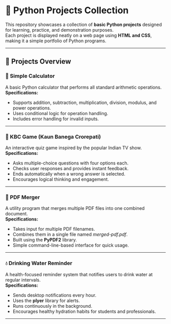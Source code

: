 # 🐍 Python Projects Collection

This repository showcases a collection of **basic Python projects** designed for learning, practice, and demonstration purposes.  
Each project is displayed neatly on a web page using **HTML and CSS**, making it a simple portfolio of Python programs.

---

## 🌟 Projects Overview

### 🧮 Simple Calculator
A basic Python calculator that performs all standard arithmetic operations.  
**Specifications:**
- Supports addition, subtraction, multiplication, division, modulus, and power operations.  
- Uses conditional logic for operation handling.  
- Includes error handling for invalid inputs.  

---

### 🎯 KBC Game (Kaun Banega Crorepati)
An interactive quiz game inspired by the popular Indian TV show.  
**Specifications:**
- Asks multiple-choice questions with four options each.  
- Checks user responses and provides instant feedback.  
- Ends automatically when a wrong answer is selected.  
- Encourages logical thinking and engagement.  

---

### 📄 PDF Merger
A utility program that merges multiple PDF files into one combined document.  
**Specifications:**
- Takes input for multiple PDF filenames.  
- Combines them in a single file named *merged-pdf.pdf*.  
- Built using the **PyPDF2** library.  
- Simple command-line-based interface for quick usage.  

---

### 💧 Drinking Water Reminder
A health-focused reminder system that notifies users to drink water at regular intervals.  
**Specifications:**
- Sends desktop notifications every hour.  
- Uses the **plyer** library for alerts.  
- Runs continuously in the background.  
- Encourages healthy hydration habits for students and professionals.  

---


